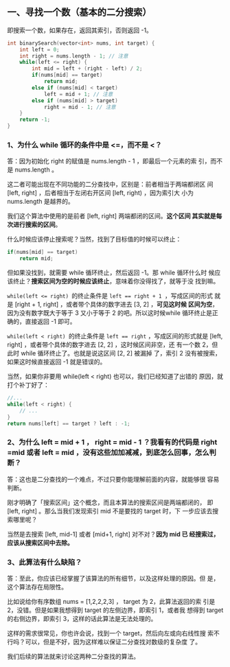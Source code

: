 

##  ⼀、寻找⼀个数（基本的⼆分搜索）

即搜索⼀个数，如果存在，返回其索引，否则返回 -1。

```cpp
int binarySearch(vector<int> nums, int target) {
    int left = 0;
    int right = nums.length - 1; // 注意
    while(left <= right) {
        int mid = left + (right - left) / 2;
        if(nums[mid] == target)
            return mid;
        else if (nums[mid] < target)
            left = mid + 1; // 注意
        else if (nums[mid] > target)
            right = mid - 1; // 注意
    }
    return -1;
}

```
### 1、为什么 while 循环的条件中是 <=，⽽不是 <？
答：因为初始化 right 的赋值是 nums.length - 1 ，即最后⼀个元素的索
引，⽽不是 nums.length 。

这⼆者可能出现在不同功能的⼆分查找中，区别是：前者相当于两端都闭区
间 [left, right] ，后者相当于左闭右开区间 [left, right) ，因为索引⼤
⼩为 nums.length 是越界的。

我们这个算法中使⽤的是前者 [left, right] 两端都闭的区间。**这个区间
其实就是每次进⾏搜索的区间**。

什么时候应该停⽌搜索呢？当然，找到了⽬标值的时候可以终⽌：

```c++
if(nums[mid] == target)
    return mid;

```
但如果没找到，就需要 while 循环终⽌，然后返回 -1。那 while 循环什么时
候应该终⽌？**搜索区间为空的时候应该终⽌**，意味着你没得找了，就等于没
找到嘛。

`while(left <= right) `的终⽌条件是 `left == right + 1 `，写成区间的形式
就是 [right + 1, right] ，或者带个具体的数字进去 [3, 2] ，**可⻅这时候
区间为空**，因为没有数字既⼤于等于 3 ⼜⼩于等于 2 的吧。所以这时候while 循环终⽌是正确的，直接返回 -1 即可。

`while(left < right) `的终⽌条件是 `left == right` ，写成区间的形式就是
[left, right] ，或者带个具体的数字进去 [2, 2] ，这时候区间⾮空，还
有⼀个数 2，但此时 while 循环终⽌了。也就是说这区间 [2, 2] 被漏掉
了，索引 2 没有被搜索，如果这时候直接返回 -1 就是错误的。

当然，如果你⾮要⽤ while(left < right) 也可以，我们已经知道了出错的
原因，就打个补丁好了：


```c++
//...
while(left < right) {
    // ...
}
return nums[left] == target ? left : -1;

```
### 2、为什么 left = mid + 1 ， right = mid - 1 ？我看有的代码是 right =mid 或者 left = mid ，没有这些加加减减，到底怎么回事，怎么判断？

答：这也是⼆分查找的⼀个难点，不过只要你能理解前⾯的内容，就能够很
容易判断。

刚才明确了「搜索区间」这个概念，⽽且本算法的搜索区间是两端都闭的，
即 [left, right] 。那么当我们发现索引 mid 不是要找的 target 时，下
⼀步应该去搜索哪⾥呢？

当然是去搜索 [left, mid-1] 或者 [mid+1, right] 对不对？**因为 mid 已
经搜索过，应该从搜索区间中去除。**

### 3、此算法有什么缺陷？
答：⾄此，你应该已经掌握了该算法的所有细节，以及这样处理的原因。但
是，这个算法存在局限性。

⽐如说给你有序数组 nums = [1,2,2,2,3] ， target 为 2，此算法返回的索
引是 2，没错。但是如果我想得到 target 的左侧边界，即索引 1，或者我
想得到 target 的右侧边界，即索引 3，这样的话此算法是⽆法处理的。

这样的需求很常⻅，你也许会说，找到⼀个 target，然后向左或向右线性搜
索不⾏吗？可以，但是不好，因为这样难以保证⼆分查找对数级的复杂度
了。

我们后续的算法就来讨论这两种⼆分查找的算法。

